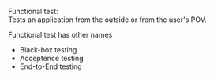 Functional test:  
    Tests an application from the outside or from the user's POV.

Functional test has other names  
* Black-box testing
* Acceptence testing
* End-to-End testing

